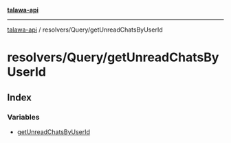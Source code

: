 [**talawa-api**](../../../README.md)

***

[talawa-api](../../../modules.md) / resolvers/Query/getUnreadChatsByUserId

# resolvers/Query/getUnreadChatsByUserId

## Index

### Variables

- [getUnreadChatsByUserId](variables/getUnreadChatsByUserId.md)

